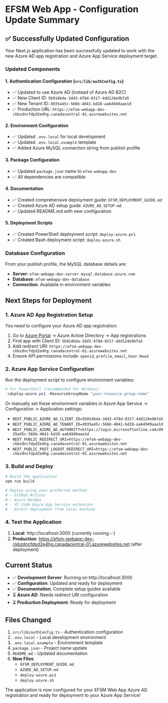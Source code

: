 # EFSM Web App - Configuration Update Summary

## ✅ Successfully Updated Configuration

Your Next.js application has been successfully updated to work with the new Azure AD app registration and Azure App Service deployment target.

### Updated Components

#### 1. Authentication Configuration (`src/lib/authConfig.ts`)
- ✅ Updated to use Azure AD (instead of Azure AD B2C)
- ✅ New Client ID: `5b914bda-3dd3-478d-8317-4dd124e9bfa5`
- ✅ New Tenant ID: `d935a45c-566b-4041-bd28-aa64949aae1d`
- ✅ Production URL: `https://efsm-webapp-dev-ckbzdncfdpd2e4hg.canadacentral-01.azurewebsites.net`

#### 2. Environment Configuration
- ✅ Updated `.env.local` for local development
- ✅ Updated `.env.local.example` template
- ✅ Added Azure MySQL connection string from publish profile

#### 3. Package Configuration
- ✅ Updated `package.json` name to `efsm-webapp-dev`
- ✅ All dependencies are compatible

#### 4. Documentation
- ✅ Created comprehensive deployment guide: `EFSM_DEPLOYMENT_GUIDE.md`
- ✅ Created Azure AD setup guide: `AZURE_AD_SETUP.md`
- ✅ Updated README.md with new configuration

#### 5. Deployment Scripts
- ✅ Created PowerShell deployment script: `deploy-azure.ps1`
- ✅ Created Bash deployment script: `deploy-azure.sh`

### Database Configuration
From your publish profile, the MySQL database details are:
- **Server**: `efsm-webapp-dev-server.mysql.database.azure.com`
- **Database**: `efsm-webapp-dev-database`
- **Connection**: Available in environment variables

## Next Steps for Deployment

### 1. Azure AD App Registration Setup
You need to configure your Azure AD app registration:

1. Go to [Azure Portal](https://portal.azure.com) → Azure Active Directory → App registrations
2. Find app with Client ID: `5b914bda-3dd3-478d-8317-4dd124e9bfa5`
3. Add redirect URI: `https://efsm-webapp-dev-ckbzdncfdpd2e4hg.canadacentral-01.azurewebsites.net`
4. Ensure API permissions include: `openid`, `profile`, `email`, `User.Read`

### 2. Azure App Service Configuration
Run the deployment script to configure environment variables:

```powershell
# For PowerShell (recommended for Windows)
.\deploy-azure.ps1 -ResourceGroupName "your-resource-group-name"
```

Or manually set these environment variables in Azure App Service → Configuration → Application settings:
- `NEXT_PUBLIC_AZURE_AD_CLIENT_ID=5b914bda-3dd3-478d-8317-4dd124e9bfa5`
- `NEXT_PUBLIC_AZURE_AD_TENANT_ID=d935a45c-566b-4041-bd28-aa64949aae1d`  
- `NEXT_PUBLIC_AZURE_AD_AUTHORITY=https://login.microsoftonline.com/d935a45c-566b-4041-bd28-aa64949aae1d`
- `NEXT_PUBLIC_REDIRECT_URI=https://efsm-webapp-dev-ckbzdncfdpd2e4hg.canadacentral-01.azurewebsites.net`
- `NEXT_PUBLIC_POST_LOGOUT_REDIRECT_URI=https://efsm-webapp-dev-ckbzdncfdpd2e4hg.canadacentral-01.azurewebsites.net`

### 3. Build and Deploy
```bash
# Build the application
npm run build

# Deploy using your preferred method:
# - GitHub Actions
# - Azure DevOps
# - VS Code Azure App Service extension
# - Direct deployment from local machine
```

### 4. Test the Application
1. **Local**: http://localhost:3000 (currently running ✅)
2. **Production**: https://efsm-webapp-dev-ckbzdncfdpd2e4hg.canadacentral-01.azurewebsites.net (after deployment)

## Current Status

- ✅ **Development Server**: Running on http://localhost:3000
- ✅ **Configuration**: Updated and ready for deployment  
- ✅ **Documentation**: Complete setup guides available
- ⏳ **Azure AD**: Needs redirect URI configuration
- ⏳ **Production Deployment**: Ready for deployment

## Files Changed

1. `src/lib/authConfig.ts` - Authentication configuration
2. `.env.local` - Local development environment
3. `.env.local.example` - Environment template
4. `package.json` - Project name update
5. `README.md` - Updated documentation
6. **New Files**:
   - `EFSM_DEPLOYMENT_GUIDE.md`
   - `AZURE_AD_SETUP.md`
   - `deploy-azure.ps1`
   - `deploy-azure.sh`

The application is now configured for your EFSM Web App Azure AD registration and ready for deployment to your Azure App Service!